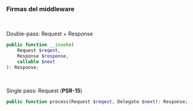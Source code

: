 ### Firmas del middleware

<br>

Double-pass: Request + Response

```php
public function __invoke(
    Request $reqest, 
    Response $response, 
    callable $next
): Response;
```

<br>

Single pass: Request (**PSR-15**)

```php
public function process(Request $reqest, Delegate $next): Response;
```
